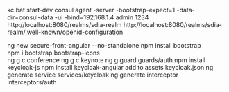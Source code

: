 kc.bat start-dev
consul agent -server -bootstrap-expect=1 -data-dir=consul-data -ui -bind=192.168.1.4
admin 1234
http://localhost:8080/realms/sdia-realm
http://localhost:8080/realms/sdia-realm/.well-known/openid-configuration

ng new secure-front-angular --no-standalone
npm install bootstrap  
npm i bootstrap bootstrap-icons    
ng g c conference
ng g c keynote
ng g guard guards/auth
npm install keycloak-js
npm install keycloak-angular
add to assets keycloak.json
ng generate service services/keycloak
ng generate interceptor interceptors/auth

